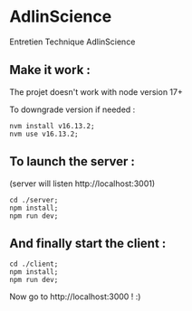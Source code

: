 # AdlinScience
Entretien Technique AdlinScience

## Make it work :
The projet doesn't work with node version 17+

To downgrade version if needed :
```
nvm install v16.13.2;
nvm use v16.13.2;
```

## To launch the server :
(server will listen http://localhost:3001)
```
cd ./server;
npm install;
npm run dev;
```

## And finally start the client :
```
cd ./client;
npm install;
npm run dev;
```
Now go to http://localhost:3000 ! :)

